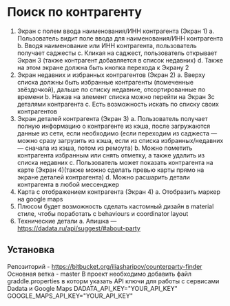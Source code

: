 # Поиск по контрагенту

1. Экран с полем ввода наименования/ИНН контрагента (Экран 1)
a. Пользователь видит поле ввода для наименования/ИНН контрагента
b. Вводя наименование или ИНН контрагента, пользователь получает
саджесты
c. Кликая на саджест, пользователь открывает Экран 3 ​(также контрагент
добавляется в список недавних)
d. Также на этом экране должна быть кнопка перехода к Экрану 2
2. Экран недавних и избранных контрагентов (Экран 2)
a. Вверху списка должны быть избранные контрагенты (помеченные
звёздочкой), дальше по списку недавние, отсортированные по времени
b. Нажав на элемент списка можно перейти на Экран 3​с деталями
контрагента
c. Есть возможность искать по списку своих контрагентов
3. Экран деталей контрагента (Экран 3)
a. Пользователь получает полную информацию о контрагенте из кэша,
после загружаются данные из сети, если необходимо (если переходим
из саджеста — можно сразу загрузить из кэша, если из списка
избранных/недавних — сначала из кэша, потом из ремоута)
b. Можно пометить контрагента избранным или снять отметку, а также
удалить из списка недавних
c. Пользователь может показать контрагента на карте (Экран 4)​(также
можно сделать превью карты прямо на экране деталей контрагента)
d. Можно расшарить детали контрагента в любой мессенджер
4. Карта с отображением контрагента (Экран 4)
a. Отобразить маркер на google maps
5. Плюсом будет возможность сделать кастомный дизайн в material стиле, чтобы
поработать с behaviours и coordinator layout
6. Технические детали
a. Апишка — https://dadata.ru/api/suggest/#about-party

## Установка

Репозиторий - https://bitbucket.org/iliasharipov/counterparty-finder
Основная ветка - master
В проект необходимо добавить файл graddle.properties в которм указать API ключи для работы с сервисами
Dadata и Google Maps
DADATA_API_KEY="YOUR_API_KEY"
GOOGLE_MAPS_API_KEY="YOUR_API_KEY"

